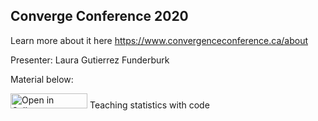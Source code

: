 ## Converge Conference 2020

Learn more about it here https://www.convergenceconference.ca/about

Presenter: Laura Gutierrez Funderburk

Material below:

<a href="https://tinyurl.com/y4knhbjq" target="_blank"><img src="https://raw.githubusercontent.com/callysto/curriculum-notebooks/master/open-in-callysto-button.svg?sanitize=true" width="123" height="24" alt="Open in Callysto"/></a> Teaching statistics with code
